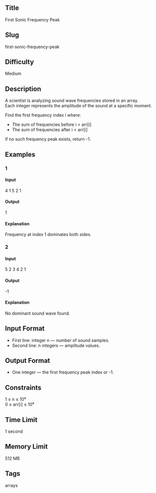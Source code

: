 ## Title

First Sonic Frequency Peak

## Slug

first-sonic-frequency-peak

## Difficulty

Medium

## Description

A scientist is analyzing sound wave frequencies stored in an array.  
Each integer represents the amplitude of the sound at a specific moment.

Find the first frequency index i where:

- The sum of frequencies before i < arr[i]  
- The sum of frequencies after i < arr[i]

If no such frequency peak exists, return -1.

## Examples

### 1

#### Input
4
1 5 2 1

#### Output
1

#### Explanation
Frequency at index 1 dominates both sides.

### 2

#### Input
5
2 3 4 2 1

#### Output
-1

#### Explanation
No dominant sound wave found.

## Input Format
- First line: integer n — number of sound samples.  
- Second line: n integers — amplitude values.

## Output Format
- One integer — the first frequency peak index or -1.

## Constraints
1 ≤ n ≤ 10⁴  
0 ≤ arr[i] ≤ 10⁹  

## Time Limit
1 second  

## Memory Limit
512 MB  

## Tags
arrays
